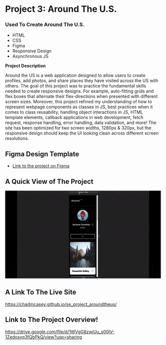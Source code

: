 # Project 3: Around The U.S.

### Used To Create Around The U.S.

- HTML
- CSS
- Figma
- Responsive Design
- Asynchronous JS

**Project Description**

Around the US is a web application designed to allow users to create profiles, add photos, and share places they have visited across the US with others. The goal of this project was to practice the fundamental skills needed to create responsive designs. For example, auto-fitting grids and flex boxes that alternate their flex-directions when presented with different screen sizes. Moreover, this project refined my understanding of how to represent webpage components as classes in JS, best practices when it comes to class reusability,  handling object interactions in JS, HTML template elements, callback applications in web development, fetch request, response handling, error handling, data validation, and more! The site has been optimized for two screen widths, 1280px & 320px, but the responsive design should keep the UI looking clean across different screen resolutions.

## Figma Design Template

- [Link to the project on Figma](https://www.figma.com/file/ii4xxsJ0ghevUOcssTlHZv/Sprint-3%3A-Around-the-US?node-id=0%3A1)

## A Quick View of The Project

![A Gif Demonstrating the use of the website](https://github.com/ChadMCasey/se_project_aroundtheus/blob/main/project3Overview.gif)

## A Link To The Live Site 

https://chadmcasey.github.io/se_project_aroundtheus/

## Link to The Project Overview!

https://drive.google.com/file/d/1WVgG8zwiUu_s00IV-1Zedosyq3fQbPkQ/view?usp=sharing
